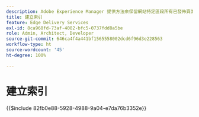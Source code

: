 ```yaml
---
description: Adobe Experience Manager 提供方法來保留網站特定區段所有已發佈頁面的索引。這通常可用來建立清單、摘要以及為頁面或內容片段啟用搜尋和篩選使用案例。
title: 建立索引
feature: Edge Delivery Services
exl-id: 8ca968fd-73af-4082-bfc5-0737fdd8a5be
role: Admin, Architect, Developer
source-git-commit: 646ca4f4a441bf1565558002dcd6f96d3e228563
workflow-type: ht
source-wordcount: '45'
ht-degree: 100%

---
```


# 建立索引

{{$include 82fb0e88-5928-4988-9a04-e7da76b3352e}}
